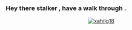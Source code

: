 ### Hey there stalker , have a walk through .

<p align="center"> <a href="https://github.com/ryo-ma/github-profile-trophy"><img src="https://github-profile-trophy.vercel.app/?username=xahilg18" alt="xahilg18" /></a> </p>
